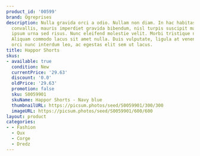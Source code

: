 ```yaml
---
product_id: '00599'
brand: Ogreprises
description: Nulla gravida orci a odio. Nullam non diam. In hac habitasse platea dictumst.Fusce
  convallis, mauris imperdiet gravida bibendum, nisl turpis suscipit mauris, sed placerat
  ipsum urna sed risus. Nunc eleifend molestie velit. Morbi tristique neque eu mauris.
  Aliquam commodo lacus sit amet nulla. Duis vulputate, ligula at venenatis tincidunt,
  orci nunc interdum leo, ac egestas elit sem ut lacus.
title: Happor Shorts
skus:
- available: true
  condition: New
  currentPrice: '29.63'
  discount: '0.0'
  oldPrice: '29.63'
  promotion: false
  sku: S0059901
  skuName: Happor Shorts - Navy blue
  thumbnailURL: https://picsum.photos/seed/S0059901/300/300
  imageURL: https://picsum.photos/seed/S0059901/600/600
layout: product
categories:
- - Fashion
  - Qux
  - Corge
  - Dredz
---
```

